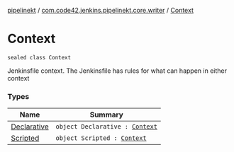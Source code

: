 [pipelinekt](../../index.md) / [com.code42.jenkins.pipelinekt.core.writer](../index.md) / [Context](./index.md)

# Context

`sealed class Context`

Jenkinsfile context.  The Jenkinsfile has rules for what can happen in either context

### Types

| Name | Summary |
|---|---|
| [Declarative](-declarative.md) | `object Declarative : `[`Context`](./index.md) |
| [Scripted](-scripted.md) | `object Scripted : `[`Context`](./index.md) |
